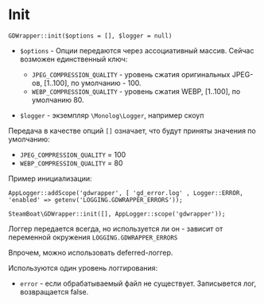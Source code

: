 # Init

```
GDWrapper::init($options = [], $logger = null)
```

* `$options` - Опции  передаются через ассоциативный массив. Сейчас возможен единственный ключ:
    * `JPEG_COMPRESSION_QUALITY` - уровень сжатия оригинальных JPEG-ов, [1..100], по умолчанию - 100.
    * `WEBP_COMPRESSION_QUALITY` - уровень сжатия WEBP, [1..100], по умолчанию 80.

* `$logger` - экземпляр `\Monolog\Logger`, например скоуп

Передача в качестве опций `[]` означает, что будут приняты значения по умолчанию:
* `JPEG_COMPRESSION_QUALITY` = 100
* `WEBP_COMPRESSION_QUALITY` = 80

Пример инициализации:

```
AppLogger::addScope('gdwrapper', [ 'gd_error.log' , Logger::ERROR, 'enabled' => getenv('LOGGING.GDWRAPPER_ERRORS'));

SteamBoat\GDWrapper::init([], AppLogger::scope('gdwrapper'));
```
Логгер передается всегда, но используется ли он - зависит от переменной окружения `LOGGING.GDWRAPPER_ERRORS`

Впрочем, можно использовать deferred-логгер. 

Используются один уровень логгирования:

* `error` - если обрабатываемый файл не существует. Записывется лог, возвращается false.

